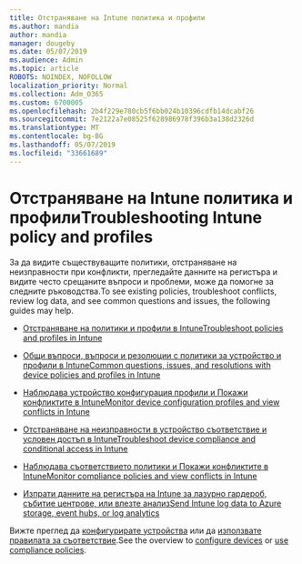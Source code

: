 ```yaml
---
title: Отстраняване на Intune политика и профили
ms.author: mandia
author: mandia
manager: dougeby
ms.date: 05/07/2019
ms.audience: Admin
ms.topic: article
ROBOTS: NOINDEX, NOFOLLOW
localization_priority: Normal
ms.collection: Adm_O365
ms.custom: 6700005
ms.openlocfilehash: 2b4f229e780cb5f6bb024b10396cdfb14dcabf26
ms.sourcegitcommit: 7e2122a7e08525f628986978f396b3a138d2326d
ms.translationtype: MT
ms.contentlocale: bg-BG
ms.lasthandoff: 05/07/2019
ms.locfileid: "33661689"
---
```

# <a name="troubleshooting-intune-policy-and-profiles"></a><span data-ttu-id="8fa96-102">Отстраняване на Intune политика и профили</span><span class="sxs-lookup"><span data-stu-id="8fa96-102">Troubleshooting Intune policy and profiles</span></span>

<span data-ttu-id="8fa96-103">За да видите съществуващите политики, отстраняване на неизправности при конфликти, прегледайте данните на регистъра и видите често срещаните въпроси и проблеми, може да помогне за следните ръководства.</span><span class="sxs-lookup"><span data-stu-id="8fa96-103">To see existing policies, troubleshoot conflicts, review log data, and see common questions and issues, the following guides may help.</span></span>

- [<span data-ttu-id="8fa96-104">Отстраняване на политики и профили в Intune</span><span class="sxs-lookup"><span data-stu-id="8fa96-104">Troubleshoot policies and profiles in Intune</span></span>](https://docs.microsoft.com/intune/troubleshoot-policies-in-microsoft-intune)

- [<span data-ttu-id="8fa96-105">Общи въпроси, въпроси и резолюции с политики за устройство и профили в Intune</span><span class="sxs-lookup"><span data-stu-id="8fa96-105">Common questions, issues, and resolutions with device policies and profiles in Intune</span></span>](https://docs.microsoft.com/intune/device-profile-troubleshoot)

- [<span data-ttu-id="8fa96-106">Наблюдава устройство конфигурация профили и Покажи конфликтите в Intune</span><span class="sxs-lookup"><span data-stu-id="8fa96-106">Monitor device configuration profiles and view conflicts in Intune</span></span>](https://docs.microsoft.com/intune/device-profile-monitor)

- [<span data-ttu-id="8fa96-107">Отстраняване на неизправности в устройство съответствие и условен достъп в Intune</span><span class="sxs-lookup"><span data-stu-id="8fa96-107">Troubleshoot device compliance and conditional access in Intune</span></span>](https://docs.microsoft.com/intune/troubleshoot-conditional-access)

- [<span data-ttu-id="8fa96-108">Наблюдава съответствието политики и Покажи конфликтите в Intune</span><span class="sxs-lookup"><span data-stu-id="8fa96-108">Monitor compliance policies and view conflicts in Intune</span></span>](https://docs.microsoft.com/intune/compliance-policy-monitor)

- [<span data-ttu-id="8fa96-109">Изпрати данните на регистъра на Intune за лазурно гардероб, събитие центрове, или влезте анализ</span><span class="sxs-lookup"><span data-stu-id="8fa96-109">Send Intune log data to Azure storage, event hubs, or log analytics</span></span>](https://docs.microsoft.com/intune/review-logs-using-azure-monitor)

<span data-ttu-id="8fa96-110">Вижте преглед да [конфигурирате устройства](https://docs.microsoft.com/intune/device-profiles) или да [използвате правилата за съответствие](https://docs.microsoft.com/intune/device-compliance-get-started).</span><span class="sxs-lookup"><span data-stu-id="8fa96-110">See the overview to [configure devices](https://docs.microsoft.com/intune/device-profiles) or [use compliance policies](https://docs.microsoft.com/intune/device-compliance-get-started).</span></span>